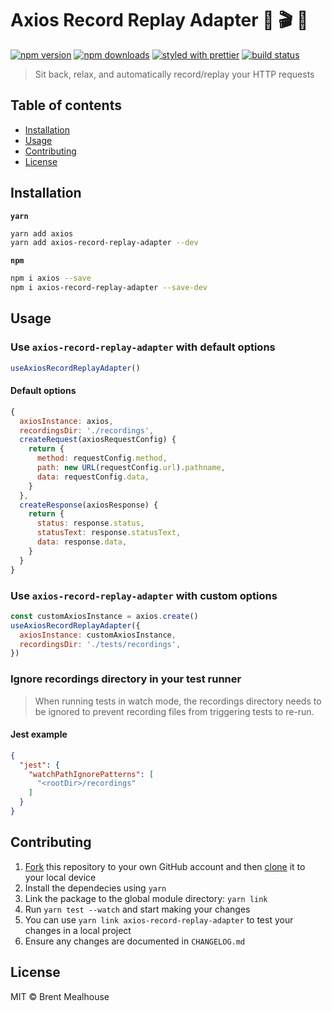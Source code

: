 # Axios Record Replay Adapter 🎥 🎬 🍿

[![npm version](https://img.shields.io/npm/v/axios-record-replay-adapter.svg)](https://npmjs.org/package/axios-record-replay-adapter)
[![npm downloads](https://img.shields.io/npm/dm/axios-record-replay-adapter.svg)](https://npmjs.org/package/axios-record-replay-adapter)
[![styled with prettier](https://img.shields.io/badge/styled_with-prettier-ff69b4.svg)](https://github.com/prettier/prettier)
[![build status](https://travis-ci.com/bmealhouse/axios-record-replay-adapter.svg?branch=master)](https://travis-ci.com/bmealhouse/axios-record-replay-adapter)

> Sit back, relax, and automatically record/replay your HTTP requests

## Table of contents

- [Installation](#installation)
- [Usage](#usage)
- [Contributing](#contributing)
- [License](#license)

## Installation

**`yarn`**

```sh
yarn add axios
yarn add axios-record-replay-adapter --dev
```

**`npm`**

```sh
npm i axios --save
npm i axios-record-replay-adapter --save-dev
```

## Usage

### Use `axios-record-replay-adapter` with default options

```js
useAxiosRecordReplayAdapter()
```

#### Default options

```js
{
  axiosInstance: axios,
  recordingsDir: './recordings',
  createRequest(axiosRequestConfig) {
    return {
      method: requestConfig.method,
      path: new URL(requestConfig.url).pathname,
      data: requestConfig.data,
    }
  },
  createResponse(axiosResponse) {
    return {
      status: response.status,
      statusText: response.statusText,
      data: response.data,
    }
  }
}
```

### Use `axios-record-replay-adapter` with custom options

```js
const customAxiosInstance = axios.create()
useAxiosRecordReplayAdapter({
  axiosInstance: customAxiosInstance,
  recordingsDir: './tests/recordings',
})
```

### Ignore recordings directory in your test runner

> When running tests in watch mode, the recordings directory needs to be ignored to prevent recording files from triggering tests to re-run.

#### Jest example

```json
{
  "jest": {
    "watchPathIgnorePatterns": [
      "<rootDir>/recordings"
    ]
  }
}
```

## Contributing

1. [Fork](https://help.github.com/en/articles/fork-a-repo) this repository to your own GitHub account and then [clone](https://help.github.com/en/articles/cloning-a-repository) it to your local device
1. Install the dependecies using `yarn`
1. Link the package to the global module directory: `yarn link`
1. Run `yarn test --watch` and start making your changes
1. You can use `yarn link axios-record-replay-adapter` to test your changes in a local project
1. Ensure any changes are documented in `CHANGELOG.md`

## License

MIT © Brent Mealhouse
